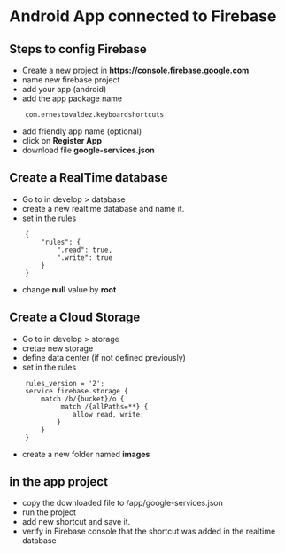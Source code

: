 # Android App connected to Firebase

## Steps to config Firebase

- Create a new project in **https://console.firebase.google.com**
- name new firebase project
- add your app (android)
- add the app package name 
```
    com.ernestovaldez.keyboardshortcuts
```
- add friendly app name (optional)
- click on **Register App**
- download file **google-services.json**

## Create a RealTime database

- Go to in develop > database
- create a new realtime database and name it.
- set in the rules
```
    {
        "rules": {
            ".read": true,
            ".write": true
        }
    }
```
- change **null** value by **root**

## Create a Cloud Storage

- Go to in develop > storage
- cretae new storage
- define data center (if not defined previously)
- set in the rules
```
    rules_version = '2';
    service firebase.storage {
        match /b/{bucket}/o {
             match /{allPaths=**} {
                allow read, write;
            }
        }
    }
```
- create a new folder named **images**

## in the app project

- copy the downloaded file to <root-project-folder>/app/google-services.json
- run the project
- add new shortcut and save it.
- verify in Firebase console that the shortcut was added in the realtime database




